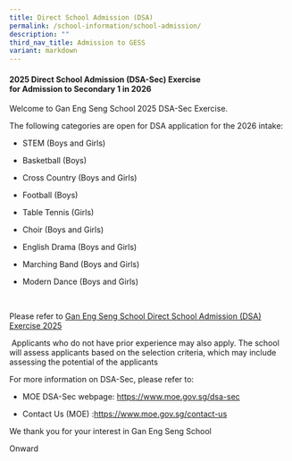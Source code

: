 ```yaml
---
title: Direct School Admission (DSA)
permalink: /school-information/school-admission/
description: ""
third_nav_title: Admission to GESS
variant: markdown
---
```

<h4><strong>2025 Direct School Admission (DSA-Sec) Exercise<br>for Admission to Secondary 1 in 2026</strong></h4>
<p>Welcome to Gan Eng Seng School 2025 DSA-Sec Exercise.</p>
<p>The following categories are open for DSA application for the 2026 intake:</p>
<ul data-tight="true" class="tight">
<li>
<p>STEM (Boys and Girls)</p>
</li>
<li>
<p>Basketball (Boys)</p>
</li>
<li>
<p>Cross Country (Boys and Girls)</p>
</li>
<li>
<p>Football (Boys)</p>
</li>
<li>
<p>Table Tennis (Girls)</p>
</li>
<li>
<p>Choir (Boys and Girls)</p>
</li>
<li>
<p>English Drama (Boys and Girls)</p>
</li>
<li>
<p>Marching Band (Boys and Girls)</p>
</li>
<li>
<p>Modern Dance (Boys and Girls)</p>
</li>
</ul>
<p>&nbsp;</p>
<p>Please refer to <a href="/files/DSA_GESS_2025_Portal_Upload_Final_V3.pdf" rel="noopener nofollow" target="_blank">Gan Eng Seng School Direct School Admission (DSA) Exercise 2025</a>
</p>
<p>&nbsp;Applicants who do not have prior experience may also apply. The
school will assess applicants based on the selection criteria, which may
include assessing the potential of the applicants</p>
<p>For more information on DSA-Sec, please refer to:</p>
<ul data-tight="true" class="tight">
<li>
<p>MOE DSA-Sec webpage:&nbsp;<a href="https://www.moe.gov.sg/secondary/dsa" rel="noopener noreferrer nofollow" target="_blank">https://www.moe.gov.sg/dsa-sec</a>
</p>
</li>
<li>
<p>Contact Us (MOE) :<a href="https://www.moe.gov.sg/contact-us" rel="noopener noreferrer nofollow" target="_blank">https://www.moe.gov.sg/contact-us</a>
</p>
</li>
</ul>
<p>We thank you for your interest in Gan Eng Seng School</p>
<p>Onward</p>

